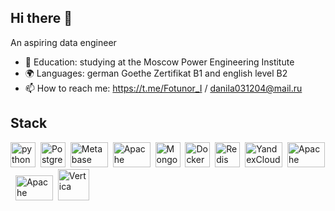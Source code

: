 ## Hi there 👋
An aspiring data engineer


- 🏫 Education: studying at the Moscow Power Engineering Institute
- 🌍 Languages: german Goethe Zertifikat B1 and english level B2
- 📫 How to reach me: https://t.me/Fotunor_I / danila031204@mail.ru

## Stack
<img src="https://cdn.jsdelivr.net/gh/devicons/devicon@latest/icons/python/python-original-wordmark.svg" title = "python" width = "40" height = "40" />&nbsp;
<img src="https://cdn.jsdelivr.net/gh/devicons/devicon@latest/icons/postgresql/postgresql-original-wordmark.svg" title = "PostgreSQL" width = "40" height = "40" />&nbsp;
<img src="https://www.vectorlogo.zone/logos/metabase/metabase-ar21.svg" title = "Metabase" width = "60" height = "40" />&nbsp;
<img src="https://cdn.jsdelivr.net/gh/devicons/devicon@latest/icons/apacheairflow/apacheairflow-original-wordmark.svg" title = "Apache Airflow" width = "60" height = "40" />&nbsp;
<img src="https://cdn.jsdelivr.net/gh/devicons/devicon@latest/icons/mongodb/mongodb-original-wordmark.svg" title = "MongoDB" width = "40" height = "40" />&nbsp;
<img src="https://cdn.jsdelivr.net/gh/devicons/devicon@latest/icons/docker/docker-original-wordmark.svg" title = "Docker" width = "40" height = "40" />&nbsp;
<img src="https://cdn.jsdelivr.net/gh/devicons/devicon@latest/icons/redis/redis-original-wordmark.svg" title = "Redis" width = "40" height = "40" />&nbsp;
<img src="https://yastatic.net/s3/cloud/www/static/freeze/assets/img/logo.54a174a9.svg" title = "YandexCloud" width = "60" height = "40" />&nbsp;
<img src="https://cdn.jsdelivr.net/gh/devicons/devicon@latest/icons/apachekafka/apachekafka-original-wordmark.svg" title = "Apache Kafka" width = "60" height = "40" />&nbsp;
<img src="https://cdn.jsdelivr.net/gh/devicons/devicon@latest/icons/apachespark/apachespark-original-wordmark.svg" title = "Apache Spark Streaming" width = "60" height = "40" />&nbsp;
<img src="https://upload.wikimedia.org/wikipedia/commons/0/03/Vertica_pos_blk_rgb.svg" title = "Vertica" width = "50" height = "50" />&nbsp;
